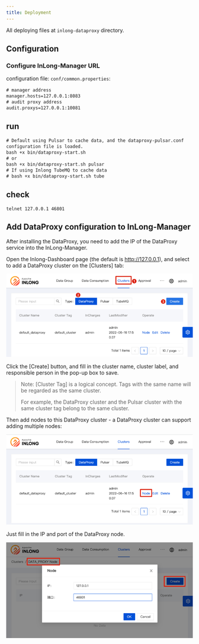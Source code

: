 ```yaml
---
title: Deployment
---
```


All deploying files at `inlong-dataproxy` directory.
## Configuration

### Configure InLong-Manager URL

configuration file: `conf/common.properties`:
```
# manager address
manager.hosts=127.0.0.1:8083
# audit proxy address
audit.proxys=127.0.0.1:10081
```

## run

```
# Default using Pulsar to cache data, and the dataproxy-pulsar.conf configuration file is loaded.
bash +x bin/dataproxy-start.sh
# or
bash +x bin/dataproxy-start.sh pulsar
# If using Inlong TubeMQ to cache data
# bash +x bin/dataproxy-start.sh tube
```
	

## check
```
telnet 127.0.0.1 46801
```

## Add DataProxy configuration to InLong-Manager

After installing the DataProxy, you need to add the IP of the DataProxy service into the InLong-Manager.

Open the Inlong-Dashboard page (the default is <http://127.0.0.1>), and select to add a DataProxy cluster on the [Clusters] tab:

![](img/dp_cluster.png)

Click the [Create] button, and fill in the cluster name, cluster label, and responsible person in the pop-up box to save.

> Note: [Cluster Tag] is a logical concept. Tags with the same name will be regarded as the same cluster.
>
> For example, the DataProxy cluster and the Pulsar cluster with the same cluster tag belong to the same cluster.

Then add nodes to this DataProxy cluster - a DataProxy cluster can support adding multiple nodes:

![](img/dp_cluster_node.png)

Just fill in the IP and port of the DataProxy node.

![](img/dp_cluster_node_save.png)
